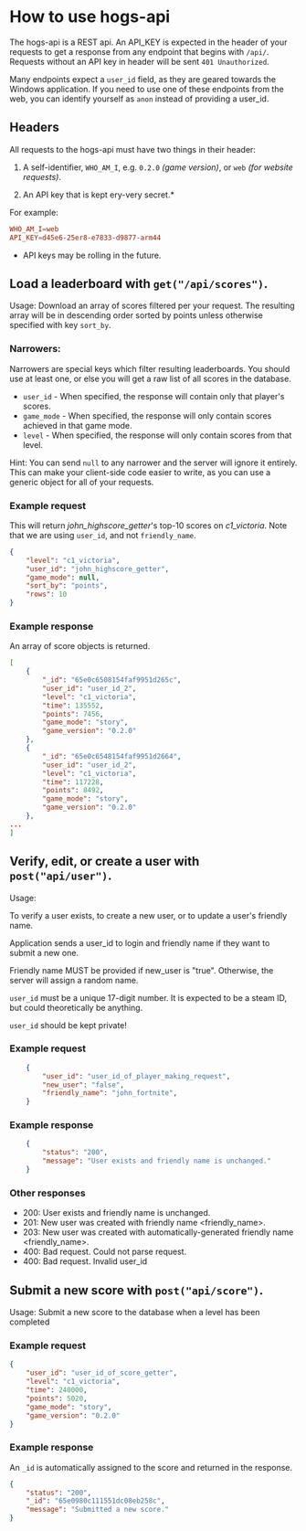 # How to use hogs-api 
The hogs-api is a REST api. An API_KEY is expected in the header of your requests to get a response from any endpoint that begins with `/api/`. Requests without an API key in header will be sent `401 Unauthorized`.

Many endpoints expect a `user_id` field, as they are geared towards the Windows application. If you need to use one of these endpoints from the web, you can identify yourself as `anon` instead of providing a user_id. 

## Headers
All requests to the hogs-api must have two things in their header:

1. A self-identifier, `WHO_AM_I`, e.g. `0.2.0` *(game version)*, or `web` *(for website requests)*.

2. An API key that is kept ery-very secret.\*

For example:

```conf
WHO_AM_I=web
API_KEY=d45e6-25er8-e7833-d9877-arm44
```

* API keys may be rolling in the future.

## Load a leaderboard with `get("/api/scores")`.
Usage: Download an array of scores filtered per your request. The resulting array will be in descending order sorted by points unless otherwise specified with key `sort_by`.

### Narrowers:

Narrowers are special keys which filter resulting leaderboards. You should use at least one, or else you will get a raw list of all scores in the database.

- `user_id` - When specified, the response will contain only that player's scores.
- `game_mode` - When specified, the response will only contain scores achieved in that game mode.
- `level` - When specified, the response will only contain scores from that level.

Hint: You can send `null` to any narrower and the server will ignore it entirely. This can make your client-side code easier to write, as you can use a generic object for all of your requests.

### Example request

This will return *john_highscore_getter*'s top-10 scores on *c1_victoria*. Note that we are using `user_id`, and not `friendly_name`.

```json
{
    "level": "c1_victoria",
    "user_id": "john_highscore_getter",
    "game_mode": null,
    "sort_by": "points",
    "rows": 10
}
```

### Example response

An array of score objects is returned.


```json
[
    {
        "_id": "65e0c6508154faf9951d265c",
        "user_id": "user_id_2",
        "level": "c1_victoria",
        "time": 135552,
        "points": 7456,
        "game_mode": "story",
        "game_version": "0.2.0"
    },
    {
        "_id": "65e0c6548154faf9951d2664",
        "user_id": "user_id_2",
        "level": "c1_victoria",
        "time": 117228,
        "points": 8492,
        "game_mode": "story",
        "game_version": "0.2.0"
    },
...
]
```

## Verify, edit, or create a user with `post("api/user")`.

Usage:

To verify a user exists, to create a new user, or to update a user's friendly name.

Application sends a user_id to login and friendly name if they want to submit a new one.

Friendly name MUST be provided if new_user is "true". Otherwise, the server will assign a random name.

`user_id` must be a unique 17-digit number. It is expected to be a steam ID, but could theoretically be anything.

`user_id` should be kept private!

### Example request 

```json
    {
        "user_id": "user_id_of_player_making_request",
        "new_user": "false",
        "friendly_name": "john_fortnite",
    }
```

### Example response

```json
    {
        "status": "200",
        "message": "User exists and friendly name is unchanged."
    }
```

### Other responses

* 200: User exists and friendly name is unchanged.
* 201: New user was created with friendly name <friendly_name>.
* 203: New user was created with automatically-generated friendly name <friendly_name>.
* 400: Bad request. Could not parse request.
* 400: Bad request. Invalid user_id

## Submit a new score with `post("api/score")`.

Usage: Submit a new score to the database when a level has been completed

### Example request 

```json
{
    "user_id": "user_id_of_score_getter",
    "level": "c1_victoria",
    "time": 240000,
    "points": 5020,
    "game_mode": "story",
    "game_version": "0.2.0"
}
```

### Example response

An `_id` is automatically assigned to the score and returned in the response.

```json
{
    "status": "200",
    "_id": "65e0980c111551dc08eb258c",
    "message": "Submitted a new score."
}
```